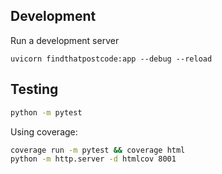 
## Development

Run a development server

```
uvicorn findthatpostcode:app --debug --reload
```

## Testing

```sh
python -m pytest
```

Using coverage:

```sh
coverage run -m pytest && coverage html
python -m http.server -d htmlcov 8001
```
